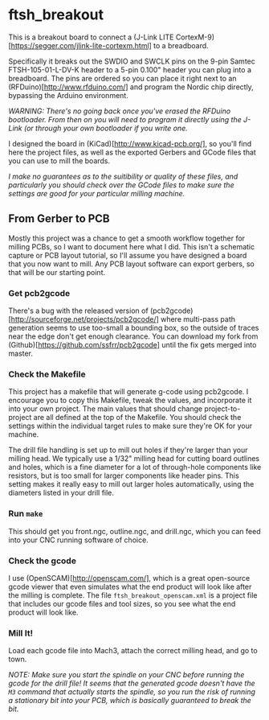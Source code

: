 ftsh_breakout
=============

This is a breakout board to connect a (J-Link LITE
CortexM-9)[https://segger.com/jlink-lite-cortexm.html] to a breadboard.

Specifically it breaks out the SWDIO and SWCLK pins on the 9-pin Samtec
FTSH-105-01-L-DV-K header to a 5-pin 0.100" header you can plug into a
breadboard. The pins are ordered so you can place it right next to an
(RFDuino)[http://www.rfduino.com/] and program the Nordic chip directly,
bypassing the Arduino environment.

*WARNING: There's no going back once you've erased the RFDuino bootloader. From
then on you will need to program it directly using the J-Link (or through your
own bootloader if you write one.*

I designed the board in (KiCad)[http://www.kicad-pcb.org/], so you'll find here
the project files, as well as the exported Gerbers and GCode files that you can
use to mill the boards.

*I make no guarantees as to the suitibility or quality of these files, and
particularly you should check over the GCode files to make sure the settings
are good for your particular milling machine.*


From Gerber to PCB
------------------

Mostly this project was a chance to get a smooth workflow together for milling
PCBs, so I want to document here what I did. This isn't a schematic capture or
PCB layout tutorial, so I'll assume you have designed a board that you now want
to mill. Any PCB layout software can export gerbers, so that will be our
starting point.

### Get pcb2gcode

There's a bug with the released version of
(pcb2gcode)[http://sourceforge.net/projects/pcb2gcode/] where multi-pass path
generation seems to use too-small a bounding box, so the outside of traces near
the edge don't get enough clearance. You can download my fork from
(Github)[https://github.com/ssfrr/pcb2gcode] until the fix gets merged into
master.

### Check the Makefile

This project has a makefile that will generate g-code using pcb2gcode. I
encourage you to copy this Makefile, tweak the values, and incorporate it into
your own project. The main values that should change project-to-project are all
defined at the top of the Makefile. You should check the settings within the
individual target rules to make sure they're OK for your machine.

The drill file handling is set up to mill out holes if they're larger than your
milling head. We typically use a 1/32" milling head for cutting board outlines
and holes, which is a fine diameter for a lot of through-hole components like
resistors, but is too small for larger components like header pins. This
setting makes it really easy to mill out larger holes automatically, using the
diameters listed in your drill file.

### Run `make`

This should get you front.ngc, outline.ngc, and drill.ngc, which you can feed into
your CNC running software of choice.

### Check the gcode

I use (OpenSCAM)[http://openscam.com/], which is a great open-source gcode
viewer that even simulates what the end product will look like after the
milling is complete. The file `ftsh_breakout_openscam.xml` is a project file
that includes our gcode files and tool sizes, so you see what the end product
will look like.

### Mill It!

Load each gcode file into Mach3, attach the correct milling head, and go to town.

*NOTE: Make sure you start the spindle on your CNC before running the gcode for
the drill file! It seems that the generated gcode doesn't have the `M3` command
that actually starts the spindle, so you run the risk of running a stationary
bit into your PCB, which is basically guaranteed to break the bit.*
